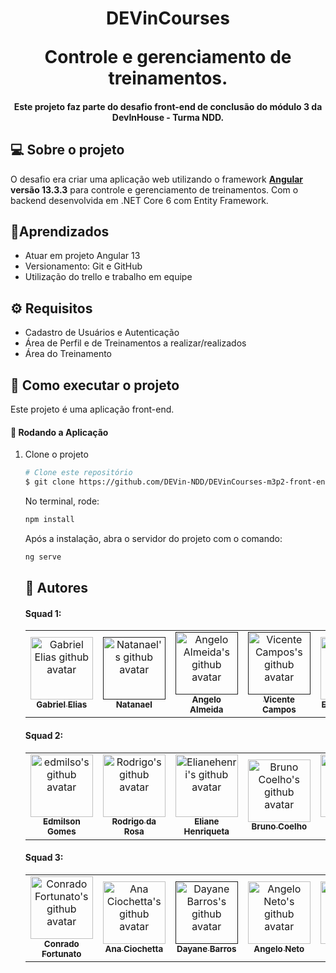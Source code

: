 <h1 align="center">
   <p>DEVinCourses</p>
  Controle e gerenciamento de treinamentos.
</h1> 
<h4 align="center"> 
  Este projeto faz parte do desafio front-end de conclusão do módulo 3 da DevInHouse - Turma NDD.
</h4>

## 💻 Sobre o projeto
O desafio era criar uma aplicação web utilizando o framework **[Angular](https://github.com/angular/angular-cli) versão 13.3.3** para controle e gerenciamento de treinamentos. Com o backend desenvolvida em .NET Core 6 com Entity Framework.


## 🌱Aprendizados
- Atuar em projeto Angular 13
- Versionamento: Git e GitHub
- Utilização do trello e trabalho em equipe

## ⚙️ Requisitos
- Cadastro de Usuários e Autenticação
- Área de Perfil e de Treinamentos a realizar/realizados
- Área do Treinamento

## 🚀 Como executar o projeto

Este projeto é uma aplicação front-end.

#### 🎲 Rodando a Aplicação

<ol start="1">
<li>Clone o projeto </li>

```bash
# Clone este repositório
$ git clone https://github.com/DEVin-NDD/DEVinCourses-m3p2-front-end.git
```
No terminal, rode:
````sh
npm install
````
Após a instalação, abra o servidor do projeto com o comando:
````sh
ng serve
````

## 🦸 Autores
<h4><b>Squad 1:</b></h4>
<table>
  <tbody>
    <tr>
      <td align="center">
        <a href="https://github.com/get-Friday">
          <img src="https://github.com/get-Friday.png" width="100px;" alt="Gabriel Elias github avatar"/>
            <br />
          <sub><b>Gabriel Elias</b></sub>
        </a>
        <br />
      </td>
      <td align="center">
        <a href="">
          <img src="" width="100px;" alt="Natanael's github avatar"/>
            <br />
          <sub><b>Natanael</b></sub>
        </a>
      </td>
      <td align="center">
        <a href="">
          <img src="" width="100px;" alt="Angelo Almeida's github avatar"/>
            <br />
          <sub><b>Angelo Almeida</b></sub>
        </a>
      </td>
      <td align="center">
        <a href="">
          <img src="" width="100px;" alt="Vicente Campos's github avatar"/>
            <br />
          <sub><b>Vicente Campos</b></sub>
        </a>
      </td>
      <td align="center">
        <a href="https://github.com/ernestopcaraujo">
          <img src="https://github.com/ernestopcaraujo.png" width="100px;" alt="Ernesto Araujo's github avatar"/>
            <br />
          <sub><b>Ernesto Araujo</b></sub>
        </a>
      </td>
      <td align="center">
        <a href="https://github.com/camilacassimiro90">
          <img src="https://github.com/camilacassimiro90.png" width="100px;" alt="Camila Cassimiro's github avatar"/>
            <br />
          <sub><b>Camila Cassimiro</b></sub>
        </a>
      </td>
      <td align="center">
        <a href="https://github.com/daviborgesfelipe">
          <img src="https://github.com/daviborgesfelipe.png" width="100px;" alt="Davi Borges's github avatar"/>
            <br />
          <sub><b>Davi Borges</b></sub>
        </a>
      </td>
      <td align="center">
        <a href="https://github.com/RaulCesarM">
          <img src="https://github.com/RaulCesarM.png" width="100px;" alt="Raul Cesar's github avatar"/>
            <br />
          <sub><b> Raul Cesar </b></sub>
        </a>
      </td>
      <td align="center">
        <a href="https://github.com/vitorserrao">
          <img src="https://github.com/vitorserrao.png" width="100px;" alt="Vitor da Silva's github avatar"/>
            <br />
          <sub><b>  Vitor da Silva </b></sub>
        </a>
      </td>
      <td align="center">
        <a href="https://github.com/cleitonricardo">
          <img src="https://github.com/cleitonricardo.png" width="100px;" alt="Cleiton Spagnol's github avatar"/>
            <br />
          <sub><b>Cleiton Spagnol</b></sub>
        </a>
      </td>
    </tr>
  </tbody>
</table>
<h4><b>Squad 2:</b></h4>
<table>
  <tbody>
    <tr>
      <td align="center">
        <a href="https://github.com/edmilsondmx">
          <img src="https://github.com/edmilsondmx.png" width="100px;" alt="edmilso's github avatar"/>
            <br />
          <sub><b>Edmilson Gomes</b></sub>
        </a>
      </td>
      <td align="center">
        <a href="https://github.com/rodrigocros">
          <img src="https://github.com/rodrigocros.png" width="100px;" alt="Rodrigo's github avatar"/>
            <br />
          <sub><b>Rodrigo da Rosa</b></sub>
        </a>
      </td>
      <td align="center">
        <a href="https://github.com/Elianehenri">
          <img src="https://github.com/Elianehenri.png" width="100px;" alt="Elianehenri's github avatar"/>
            <br />
          <sub><b>Eliane Henriqueta</b></sub>
        </a>
      </td>
      <td align="center">
        <a href="https://github.com/aindadecarbono">
          <img src="https://github.com/aindadecarbono.png" width="100px;" alt="Bruno Coelho's github avatar"/>
            <br />
          <sub><b>Bruno Coelho</b></sub>
        </a>
      </td>
      <td align="center">
        <a href="https://github.com/gf-albuquerque">
          <img src="https://github.com/gf-albuquerque.png" width="100px;" alt="Gabriel Fonteles's github avatar"/>
            <br />
          <sub><b>Gabriel Fonteles</b></sub>
        </a>
      </td>
      <td align="center">
        <a href="https://github.com/hibrunasimoes">
          <img src="https://github.com/hibrunasimoes.png" width="100px;" alt="Bruna Simoes's github avatar"/>
            <br />
          <sub><b>Bruna Simões</b></sub>
        </a>
      </td>
       <td align="center">
        <a href="https://github.com/lucasdjs">
          <img src="https://github.com/lucasdjs.png" width="100px;" alt="Lucas de Jesus's github avatar"/>
            <br />
          <sub><b>Lucas de Jesus</b></sub>
        </a>
      </td>
       <td align="center">
        <a href="https://github.com/Fabis-li">
          <img src="https://github.com/Fabis-li.png" width="100px;" alt="Fabiano Lima's github avatar"/>
            <br />
          <sub><b>Fabiano Lima</b></sub>
        </a>
      </td>
    </tr>
  </tbody>
</table>
<h4><b>Squad 3:</b></h4>
<table>
  <tbody>
     <tr>
       <td align="center">
        <a href="https://github.com/conradoftnt">
          <img src="https://github.com/conradoftnt.png" width="100px;" alt="Conrado Fortunato's github avatar"/>
            <br />
          <sub><b>Conrado Fortunato</b></sub>
        </a>
      </td>
      <td align="center">
        <a href="https://github.com/anaciochetta">
          <img src="https://github.com/anaciochetta.png" width="100px;" alt="Ana Ciochetta's github avatar"/>
            <br />
          <sub><b>Ana Ciochetta</b></sub>
        </a>
      </td>
       <td align="center">
        <a href="">
          <img src="" width="100px;" alt="Dayane Barros's github avatar"/>
            <br />
          <sub><b>Dayane Barros</b></sub>
        </a>
      </td>
      <td align="center">
        <a href="https://github.com/angelosartoneto">
          <img src="https://github.com/angelosartoneto.png" width="100px;" alt="Angelo Neto's github avatar"/>
            <br />
          <sub><b>Angelo Neto</b></sub>
        </a>
      </td>
      <td align="center">
        <a href="https://github.com/werbertss">
          <img src="https://github.com/werbertss.png" width="100px;" alt="Webert Silva's github avatar"/>
            <br />
          <sub><b>Webert Silva</b></sub>
        </a>
      </td>
      <td align="center">
        <a href="https://github.com/andreknapik">
          <img src="https://github.com/andreknapik.png" width="100px;" alt="André Knapik's github avatar"/>
            <br />
          <sub><b>André Knapik</b></sub>
        </a>
      </td>
      <td align="center">
        <a href="https://github.com/FHBaroni">
          <img src="https://github.com/FHBaroni.png" width="100px;" alt="Fernando Baroni's github avatar"/>
            <br />
          <sub><b>Fernando Baroni</b></sub>
        </a>
      </td>
      <td align="center">
        <a href="">
          <img src="" width="100px;" alt="Leandro Santos's github avatar"/>
            <br />
          <sub><b>Leandro Santos</b></sub>
        </a>
      </td>
      <td align="center">
        <a href="">
          <img src="" width="100px;" alt="Edenilson Lima's github avatar"/>
            <br />
          <sub><b>Edenilson Lima</b></sub>
        </a>
      </td>
    </tr>
  </tbody>
</table>
